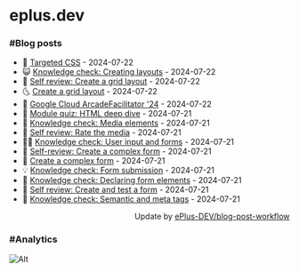 # eplus.dev

### #Blog posts

<!-- BLOG-POST-LIST:START -->
 - 🧰 [Targeted CSS](https://eplus.dev/targeted-css) - 2024-07-22
 - 😺 [Knowledge check: Creating layouts](https://eplus.dev/knowledge-check-creating-layouts) - 2024-07-22
 - 🗽 [Self review: Create a grid layout](https://eplus.dev/self-review-create-a-grid-layout) - 2024-07-22
 - 🌜 [Create a grid layout](https://eplus.dev/create-a-grid-layout) - 2024-07-22
 - 📝 [Google Cloud ArcadeFacilitator &#39;24](https://eplus.dev/google-cloud-arcade-facilitator-24) - 2024-07-22
 - 🚀 [Module quiz: HTML deep dive](https://eplus.dev/module-quiz-html-deep-dive) - 2024-07-21
 - 💼 [Knowledge check: Media elements](https://eplus.dev/knowledge-check-media-elements) - 2024-07-21
 - 🦣 [Self review: Rate the media](https://eplus.dev/self-review-rate-the-media) - 2024-07-21
 - 👨‍🏫 [Knowledge check: User input and forms](https://eplus.dev/knowledge-check-user-input-and-forms) - 2024-07-21
 - 🔭 [Self-review: Create a complex form](https://eplus.dev/self-review-create-a-complex-form) - 2024-07-21
 - 🤡 [Create a complex form](https://eplus.dev/create-a-complex-form) - 2024-07-21
 - 💡 [Knowledge check: Form submission](https://eplus.dev/knowledge-check-form-submission) - 2024-07-21
 - 🦣 [Knowledge check: Declaring form elements](https://eplus.dev/knowledge-check-declaring-form-elements) - 2024-07-21
 - 💪 [Self review: Create and test a form](https://eplus.dev/self-review-create-and-test-a-form) - 2024-07-21
 - 🤡 [Knowledge check: Semantic and meta tags](https://eplus.dev/knowledge-check-semantic-and-meta-tags) - 2024-07-21<!-- BLOG-POST-LIST:END -->

<div align="right">
  Update by <a target="_blank"
    href="https://github.com/ePlus-DEV/blog-post-workflow">ePlus-DEV/blog-post-workflow</a>
</div>

### #Analytics
![Alt](https://repobeats.axiom.co/api/embed/9990f7cddfbad8d834990b10ccad05f81ac1096f.svg "Repobeats analytics image")

